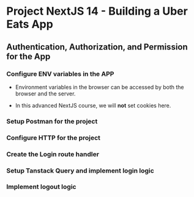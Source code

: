 # Project NextJS 14 - Building a Uber Eats App

## Authentication, Authorization, and Permission for the App

### Configure ENV variables in the APP

- Environment variables in the browser can be accessed by both the browser and the server.

- In this advanced NextJS course, we will **not** set cookies here.

### Setup Postman for the project

### Configure HTTP for the project

### Create the Login route handler

### Setup Tanstack Query and implement login logic

### Implement logout logic